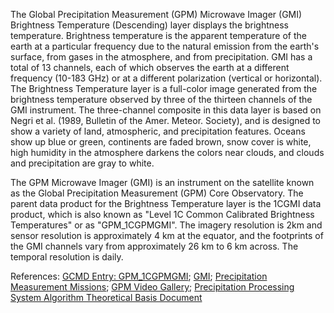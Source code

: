 The Global Precipitation Measurement (GPM) Microwave Imager (GMI) Brightness Temperature (Descending) layer displays the brightness temperature. Brightness temperature is the apparent temperature of the earth at a particular frequency due to the natural emission from the earth's surface, from gases in the atmosphere, and from precipitation. GMI has a total of 13 channels, each of which observes the earth at a different frequency (10-183 GHz) or at a different polarization (vertical or horizontal). The Brightness Temperature layer is a full-color image generated from the brightness temperature observed by three of the thirteen channels of the GMI instrument. The three-channel composite in this data layer is based on Negri et al. (1989, Bulletin of the Amer. Meteor. Society), and is designed to show a variety of land, atmospheric, and precipitation features. Oceans show up blue or green, continents are faded brown, snow cover is white, high humidity in the atmosphere darkens the colors near clouds, and clouds and precipitation are gray to white.

The GPM Microwave Imager (GMI) is an instrument on the satellite known as the Global Precipitation Measurement (GPM) Core Observatory. The parent data product for the Brightness Temperature layer is the 1CGMI data product, which is also known as "Level 1C Common Calibrated Brightness Temperatures" or as "GPM_1CGPMGMI".  The imagery resolution is 2km and sensor resolution is approximately 4 km at the equator, and the footprints of the GMI channels vary from approximately 26 km to 6 km across. The temporal resolution is daily.

References: [GCMD Entry: GPM_1CGPMGMI](https://gcmd.gsfc.nasa.gov/search/Metadata.do?entry=GPM_1CGPMGMI_05&subset=GCMD); [GMI](http://pmm.nasa.gov/gpm/flight-project/gmi);
[Precipitation Measurement Missions](http://pps.gsfc.nasa.gov); [GPM Video Gallery](http://www.nasa.gov/mission_pages/GPM/videos/index.html); [Precipitation Processing System Algorithm Theoretical Basis Document](http://pps.gsfc.nasa.gov/Documents/L1C_ATBD.pdf)
